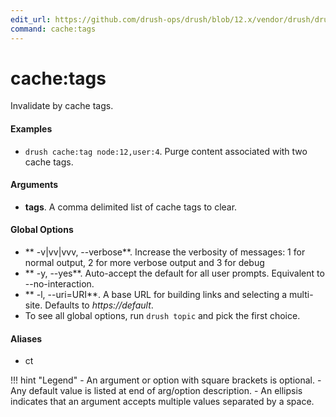 ```yaml
---
edit_url: https://github.com/drush-ops/drush/blob/12.x/vendor/drush/drush/src/Commands/core/CacheCommands.php
command: cache:tags
---
```

# cache:tags

Invalidate by cache tags.

#### Examples

- <code>drush cache:tag node:12,user:4</code>. Purge content associated with two cache tags.

#### Arguments

- **tags**. A comma delimited list of cache tags to clear.

#### Global Options

- ** -v|vv|vvv, --verbose**. Increase the verbosity of messages: 1 for normal output, 2 for more verbose output and 3 for debug
- ** -y, --yes**. Auto-accept the default for all user prompts. Equivalent to --no-interaction.
- ** -l, --uri=URI**. A base URL for building links and selecting a multi-site. Defaults to *https://default*.
- To see all global options, run <code>drush topic</code> and pick the first choice.

#### Aliases

- ct

!!! hint "Legend"
    - An argument or option with square brackets is optional.
    - Any default value is listed at end of arg/option description.
    - An ellipsis indicates that an argument accepts multiple values separated by a space.